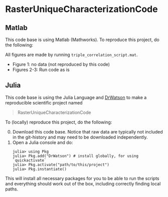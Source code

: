 # RasterUniqueCharacterizationCode

## Matlab

This code base is using Matlab (Mathworks). To reproduce this project, do the following: 

All figures are made by running `triple_correlation_script.mat`.

   - Figure 1: no data (not reproduced by this code)
   - Figures 2-3: Run code as is

## Julia

This code base is using the Julia Language and [DrWatson](https://juliadynamics.github.io/DrWatson.jl/stable/)
to make a reproducible scientific project named
> RasterUniqueCharacterizationCode

To (locally) reproduce this project, do the following:

0. Download this code base. Notice that raw data are typically not included in the
   git-history and may need to be downloaded independently.
1. Open a Julia console and do:
   ```
   julia> using Pkg
   julia> Pkg.add("DrWatson") # install globally, for using `quickactivate`
   julia> Pkg.activate("path/to/this/project")
   julia> Pkg.instantiate()
   ```

This will install all necessary packages for you to be able to run the scripts and
everything should work out of the box, including correctly finding local paths.
